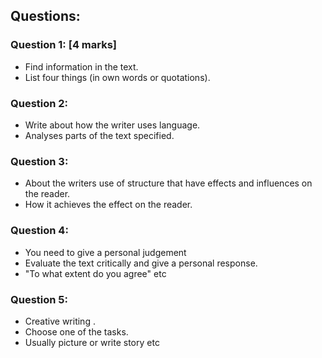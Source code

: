 ## Questions:

### Question 1: [4 marks]
* Find information in the text.
* List four things (in own words or quotations).

### Question 2:
* Write about how the writer uses language.
* Analyses parts of the text specified.

### Question 3:
* About the writers use of structure that have effects and influences on the reader.
* How it achieves the effect on the reader.

### Question 4:
* You need to give a personal judgement
* Evaluate the text critically and give a personal response.
* "To what extent do you agree" etc

### Question 5:
* Creative writing .
* Choose one of the tasks.
* Usually picture or write story etc

